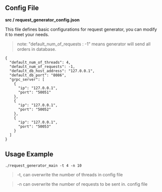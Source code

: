 ## Config File

**src / request_generator_config.json**

This file defines  basic configurations for request generator, you can modify it to meet your needs.

>  note: "default_num_of_requests : -1" means  generator will send all orders in database. 

```
{
  "default_num_of_threads": 4,
  "default_num_of_requests": -1,                  
  "default_db_host_address": "127.0.0.1",
  "default_db_port": "8086",
  "grpc_server": [
    {
      "ip": "127.0.0.1",
      "port": "50051"
    },
    {
      "ip": "127.0.0.1",
      "port": "50052"
    },
    {
      "ip": "127.0.0.1",
      "port": "50053"
    }
  ]
}
```



## Usage Example

```
./request_generator_main -t 4 -n 10
```

> -t, can overwrite the number of threads in config file

> -n can overwrite the number of requests to be sent in. config file

